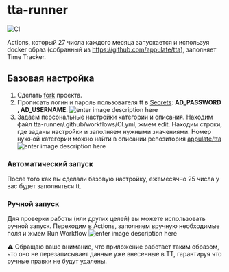 # tta-runner

![CI](https://github.com/nrukavkov/tta-runner/workflows/CI/badge.svg)

Actions, который 27 числа каждого месяца запускается и используя docker образ (собранный из https://github.com/appulate/tta), заполняет Time Tracker.

## Базовая настройка

 1. Сделать [fork](https://docs.github.com/en/github/getting-started-with-github/fork-a-repo) проекта.
 2. Прописать логин и пароль пользователя tt в [Secrets](https://docs.github.com/en/actions/configuring-and-managing-workflows/creating-and-storing-encrypted-secrets): **AD_PASSWORD , AD_USERNAME**. 
 ![enter image description here](https://github.com/nrukavkov/tta-runner/raw/master/readme/example_01.png)
 3. Задаем персональные настройки категории и описания. Находим файл tta-runner/.github/workflows/CI.yml, жмем edit. Находим строки, где заданы настройки и заполняем нужными значениями. Номер нужной категории можно найти в описании репозитория [appulate/tta](https://github.com/appulate/tta/blob/master/README.rst)
 ![enter image description here](https://github.com/nrukavkov/tta-runner/raw/master/readme/example_03.png)

### Автоматический запуск

После того как вы сделали базовую настройку, ежемесячно 25 числа у вас будет заполняться tt. 

### Ручной запуск

Для проверки работы (или других целей) вы можете использовать ручной запуск. Переходим в Actions, заполняем вручную необходимые поля и жмем Run Workflow
![enter image description here](https://github.com/nrukavkov/tta-runner/raw/master/readme/example_04.png)

:warning: Обращаю ваше внимание, что приложение работает таким образом, что оно не перезаписывает данные уже внесенные в ТТ, гарантируя что ручные правки не будут удалены. 
